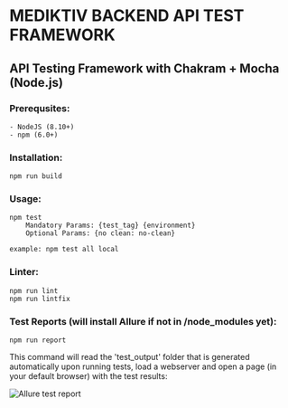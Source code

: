 # MEDIKTIV BACKEND API TEST FRAMEWORK

## API Testing Framework with Chakram + Mocha (Node.js)

### Prerequsites:
    - NodeJS (8.10+)
    - npm (6.0+)

### Installation:
    npm run build

### Usage:
    npm test
        Mandatory Params: {test_tag} {environment}
        Optional Params: {no clean: no-clean}

    example: npm test all local

### Linter:
    npm run lint
    npm run lintfix

### Test Reports (will install Allure if not in /node_modules yet):
	npm run report
	
This command will read the 'test_output' folder that is generated automatically upon running tests, load a webserver and open a page (in your default browser) with the test results:

![Allure test report](https://i.imgur.com/c20APkn.png)